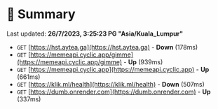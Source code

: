 # 📖 Summary
Last updated: **26/7/2023, 3:25:23 PG "Asia/Kuala_Lumpur"**

- `GET` [https://hst.aytea.ga](https://hst.aytea.ga) - **Down** (178ms)
- `GET` [https://memeapi.cyclic.app/gimme](https://memeapi.cyclic.app/gimme) - **Up** (939ms)
- `GET` [https://memeapi.cyclic.app](https://memeapi.cyclic.app) - **Up** (661ms)
- `GET` [https://klik.ml/health](https://klik.ml/health) - **Down** (507ms)
- `GET` [https://dumb.onrender.com](https://dumb.onrender.com) - **Up** (337ms)
